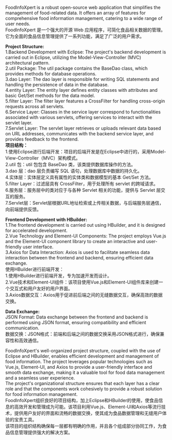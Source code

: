 FoodInfoXpert is a robust open-source web application that simplifies the management of food-related data. It offers an array of features for comprehensive food information management, catering to a wide range of user needs.   
FoodInfoXpert 是一个强大的开源 Web 应用程序，可简化食品相关数据的管理。它为全面的食品信息管理提供了一系列功能，满足了广泛的用户需求。    



**Project Structure:**  
1.Backend Development with Eclipse: The project's backend development is carried out in Eclipse, utilizing the Model-View-Controller (MVC) architectural pattern.  
2.util Package: The util package contains the BaseDao class, which provides methods for database operations.  
3.dao Layer: The dao layer is responsible for writing SQL statements and handling the persistence of data in the database.  
4.entity Layer: The entity layer defines entity classes with attributes and basic Get/Set methods for the data model.  
5.filter Layer: The filter layer features a CrossFilter for handling cross-origin requests across all servlets.  
6.Service Layer: Classes in the service layer correspond to functionalities associated with various servlets, offering services to interact with the servlet layer.  
7.Servlet Layer: The servlet layer retrieves or uploads relevant data based on URL addresses, communicates with the backend service layer, and provides feedback to the frontend.  
**项目结构：**  
1.使用Eclipse进行后端开发：项目的后端开发是在Eclipse中进行的，采用Model-View-Controller（MVC）架构模式。  
2.util 包：util 包包含 BaseDao 类，该类提供数据库操作的方法。  
3.dao 层：dao 层负责编写 SQL 语句，处理数据库中数据的持久化。  
4.实体层：实体层定义具有属性的实体类和数据模型的基本 Get/Set 方法。  
5.filter Layer：过滤层具有 CrossFilter，用于处理所有 servlet 的跨域请求。  
6.服务层：服务层中的类对应于与各种 Servlet 相关的功能，提供与 Servlet 层交互的服务。  
7.Servlet层：Servlet层根据URL地址检索或上传相关数据，与后端服务层通信，向前端提供反馈。  

**Frontend Development with HBuilder:**   
1.The frontend development is carried out using HBuilder, and it is designed for accelerated development.    
2.Vue Technology and Element-UI Components: The project employs Vue.js and the Element-UI component library to create an interactive and user-friendly user interface.  
3.Axios for Data Interaction: Axios is used to facilitate seamless data interaction between the frontend and backend, ensuring efficient data exchange.     
使用HBuilder进行前端开发：   
1.使用HBuilder进行前端开发，专为加速开发而设计。  
2.Vue技术和Element-UI组件：该项目使用Vue.js和Element-UI组件库来创建一个交互式和用户友好的用户界面。  
3.Axios数据交互：Axios用于促进前后端之间的无缝数据交互，确保高效的数据交换。  

**Data Exchange:**  
JSON Format: Data exchange between the frontend and backend is performed using JSON format, ensuring compatibility and efficient communication.  
数据交换：JSON格式：前端和后端之间的数据交换采用JSON格式进行，确保兼容性和高效通信。  

FoodInfoXpert's well-organized project structure, coupled with the use of Eclipse and HBuilder, enables efficient development and management of food information. The project leverages popular technologies such as Vue.js, Element-UI, and Axios to provide a user-friendly interface and smooth data exchange, making it a valuable tool for food data management and a seamless user experience.  
The project's organizational structure ensures that each layer has a clear role and that the components work cohesively to provide a robust solution for food information management.    
FoodInfoXpert组织良好的项目结构，加上Eclipse和HBuilder的使用，使食品信息的高效开发和管理成为可能。该项目利用Vue.js、Element-UI和Axios等流行技术，提供用户友好的界面和流畅的数据交换，使其成为食品数据管理和无缝用户体验的宝贵工具。  
该项目的组织结构确保每一层都有明确的作用，并且各个组成部分协同工作，为食品信息管理提供强大的解决方案。  
